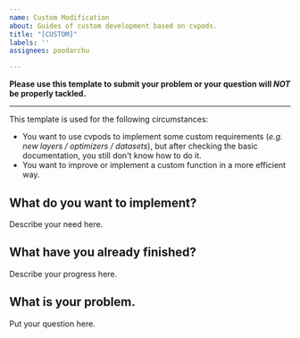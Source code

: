 ```yaml
---
name: Custom Modification
about: Guides of custom development based on cvpods.
title: "[CUSTOM]"
labels: ''
assignees: poodarchu

---
```


**Please use this template to submit your problem or your question will _NOT_ be properly tackled.**

---

This template is used for the following circumstances:
* You want to use cvpods to implement some custom requirements (_e.g. new layers / optimizers / datasets_), but after checking the basic documentation, you still don't know how to do it.
* You want to improve or implement a custom function in a more efficient way.

## What do you want to implement?
Describe your need here.

## What have you already finished?
Describe your progress here.

## What is your problem.
Put your question here.
